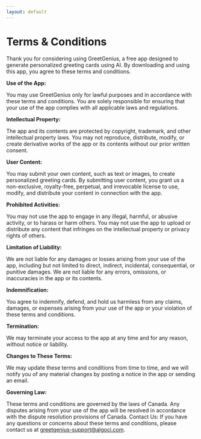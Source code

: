 ```yaml
---
layout: default
---
```

# Terms & Conditions

Thank you for considering using GreetGenius, a free app designed to generate personalized greeting cards using AI. By downloading and using this app, you agree to these terms and conditions.

**Use of the App:**

You may use GreetGenius only for lawful purposes and in accordance with these terms and conditions. You are solely responsible for ensuring that your use of the app complies with all applicable laws and regulations.

**Intellectual Property:**

The app and its contents are protected by copyright, trademark, and other intellectual property laws. You may not reproduce, distribute, modify, or create derivative works of the app or its contents without our prior written consent.

**User Content:**

You may submit your own content, such as text or images, to create personalized greeting cards. By submitting user content, you grant us a non-exclusive, royalty-free, perpetual, and irrevocable license to use, modify, and distribute your content in connection with the app.

**Prohibited Activities:**

You may not use the app to engage in any illegal, harmful, or abusive activity, or to harass or harm others. You may not use the app to upload or distribute any content that infringes on the intellectual property or privacy rights of others.

**Limitation of Liability:**

We are not liable for any damages or losses arising from your use of the app, including but not limited to direct, indirect, incidental, consequential, or punitive damages. We are not liable for any errors, omissions, or inaccuracies in the app or its contents.

**Indemnification:**

You agree to indemnify, defend, and hold us harmless from any claims, damages, or expenses arising from your use of the app or your violation of these terms and conditions.

**Termination:**

We may terminate your access to the app at any time and for any reason, without notice or liability.

**Changes to These Terms:**

We may update these terms and conditions from time to time, and we will notify you of any material changes by posting a notice in the app or sending an email.

**Governing Law:**

These terms and conditions are governed by the laws of Canada. Any disputes arising from your use of the app will be resolved in accordance with the dispute resolution provisions of Canada.
Contact Us:
If you have any questions or concerns about these terms and conditions, please contact us at [greetgenius-support@algoci.com](mailto:greetgenius-support@algoci.com).
